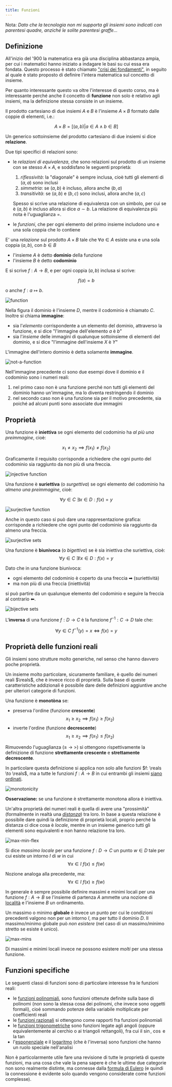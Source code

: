 ```yaml
---
title: Funzioni
---
```


<script>
	import Definition from "$lib/envs/Definition.svelte";
	import Img from "$lib/objs/Img.svelte";
</script>

Nota: *Dato che la tecnologia non mi supporta gli insiemi sono indicati con parentesi
quadre, anziché le solite parentesi graffe...*
<br>

## Definizione

All'inizio del '900 la matematica era già una disciplina abbastanza ampia, per
cui i matematici hanno iniziato a indagare le basi su cui essa era fondata.
Questo processo è stato chiamato ["crisi dei
fondamenti"](https://it.wikipedia.org/wiki/Crisi_dei_fondamenti_della_matematica),
in seguito al quale è stato proposto di definire l'intera matematica sul
concetto di insieme.

Per quanto interessante questo va oltre l'interesse di questo corso, ma
è interessante perché anche il concetto di **funzione** non solo è relativo agli
insiemi, ma la definizione stessa consiste in un insieme.



<Definition title="Prodotto Cartesiano">

Il prodotto cartesiano di due insiemi $A$ e $B$ è l'insieme $A \times B$ formato
dalle coppie di elementi, i.e.:

$$
A \times B = \left[ (a, b) | a \in A \land b \in B \right]
$$

</Definition>

Un generico sottoinsieme del prodotto cartesiano di due insiemi si dice
**relazione**.

Due tipi specifici di relazioni sono:

- le *relazioni di equivalenza*, che sono relazioni sul prodotto di un insieme
	con se stesso $A \times A$, e soddisfano le seguenti proprietà:
	1. *riflessività*: la "diagonale" è sempre inclusa, cioè tutti gli elementi di
		 $(a,a)$ sono inclusi
	2. *simmetria*: se $(a,b)$ è incluso, allora anche $(b,a)$
	3. *transitività*: se $(a,b)$ e $(b,c)$ sono inclusi, allora anche $(a,c)$

	Spesso si scrive una relazione di equivalenza con un simbolo, per cui se
	è $(a,b)$ è incluso allora si dice $a \sim b$. La relazione di equivalenza più
	nota è l'uguaglianza $=$.
- le *funzioni*, che per ogni elemento del primo insieme includono uno e una
	sola coppia che lo contiene

<Definition title="Funzione">

E' una *relazione* sul prodotto $A \times B$ tale che $\forall a \in A$ esiste
una e una sola coppia $(a,b)$, con $b \in B$

- l'insieme $A$ è detto **dominio** della funzione
- l'insieme $B$ è detto **codominio**

E si scrive $f: A \to B$, e per ogni coppia $(a,b)$ inclusa si scrive:

$$
f(a) = b
$$

o anche $f: a \mapsto b$.

</Definition>

<Img alt="function" src="/2021-prepmath/function.png"/>

Nella figura il dominio è l'insieme $D$, mentre il codominio è chiamato $C$.
Inoltre si chiama **immagine**:

- sia l'*elemento* corrispondente a un elemento del dominio, attraverso la
	funzione, e si dice "l'immagine dell'elemento $a$ è $b$"
- sia l'*insieme* delle immagini di qualunque sottoinsieme di elementi del
	dominio, e si dice "l'immagine dell'insieme $X$ è $Y$"

L'immagine dell'intero dominio è detta solamente **immagine**.

<Img alt="not-a-function" src="/2021-prepmath/not-a-function.png"/>

Nell'immagine precedente ci sono due esempi dove il dominio e il codominio sono
i numeri reali:

1. nel primo caso non è una funzione perché non tutti gli elementi del dominio
	 hanno un'immagine, ma lo diventa restringendo il dominio
2. nel secondo caso non è una funzione sia per il motivo precedente, sia poiché
	 ad alcuni punti sono associate due immagini

## Proprietà

<Definition title="Iniettiva">

Una funzione è **iniettiva** se ogni elemento del codominio ha *al più una
preimmagine*, cioè:

$$
x_1 \neq x_2 \implies f(x_1) \neq f(x_2)
$$

</Definition>

Graficamente il requisito corrisponde a richiedere che ogni punto del codominio
sia raggiunto da non più di una freccia.

<Img alt="injective function" src="/2021-prepmath/injective.png"/>

<Definition title="Suriettiva">

Una funzione è **suriettiva** (o *surgettiva*) se ogni elemento del codominio ha
*almeno una preimmagine*, cioè:

$$
\forall y \in C ~ \exists x \in D : f(x) = y
$$

</Definition>


<Img alt="surjective function" src="/2021-prepmath/surjective.png"/>

Anche in questo caso si può dare una rappresentazione grafica: corrisponde
a richiedere che ogni punto del codominio sia raggiunto da almeno una freccia.

<Img alt="surjective sets" src="/2021-prepmath/surjective-set.png"/>

<Definition title="Biunivoca">

Una funzione è **biunivoca** (o *bigettiva*) se è sia iniettiva che suriettiva,
cioè:
$$
\forall y \in C ~ \exists ! x \in D : f(x) = y
$$

</Definition>

Dato che in una funzione biunivoca:
- ogni elemento del codominio è coperto da una freccia ➡ (suriettività)
- ma non più di una freccia (iniettività)

si può partire da un qualunque elemento del codominio e seguire la freccia al
contrario ⬅.

<Img alt="bijective sets" src="/2021-prepmath/bijective.png"/>

<Definition title="Funzione Inversa">

L'**inversa** di una funzione $f: D \to C$ è la funzione $f^{-1}: C \to D$ tale
che:

$$
\forall y \in C ~ f^{-1}(y) = x \iff f(x) = y
$$

</Definition>


## Proprietà delle funzioni reali

Gli insiemi sono strutture molto generiche, nel senso che hanno davvero poche
proprietà.

Un insieme molto particolare, sicuramente familiare, è quello dei numeri reali
$\reals$, che è invece ricco di proprietà.
Sulla base di queste caratteristiche addizionali è possibile dare delle
definizioni aggiuntive anche per ulteriori categorie di funzioni.

<Definition title="Monotònia">

Una funzione è **monotòna** se:

- preserva l'ordine (funzione **crescente**)
$$
x_1 \geq x_2 \implies f(x_1) \geq f(x_2)
$$
- inverte l'ordine (funzione **decrescente**)
$$
x_1 \geq x_2 \implies f(x_1) \leq f(x_2)
$$

Rimuovendo l'uguaglianza ($\geq ~\to~ >$) si ottengono
rispettivamente la definizione di funzione **strettamente crescente**
e **strettamente decrescente**.

</Definition>

In particolare questa definizione si applica non solo alle funzioni $f: \reals
\to \reals$, ma a tutte le funzioni $f: A \to B$ in cui entrambi gli insiemi
[siano ordinati](https://it.wikipedia.org/wiki/Relazione_d%27ordine).

<Img alt="monotonicity" src="/2021-prepmath/monotonic.png"/>

**Osservazione:** se una funzione è strettamente monotona allora è iniettiva.

Un'altra proprietà dei numeri reali è quella di avere una "prossimità"
(formalmente in realtà una
[*distanza*](https://it.wikipedia.org/wiki/Spazio_metrico)) tra loro.
In base a questa relazione è possibile dare quindi la definizione di proprietà
locali, proprio perché la distanza ci dice cosa è *locale*, mentre in un insieme
generico tutti gli elementi sono equivalenti e non hanno relazione tra loro.


<Img alt="max-min-flex" src="/2021-prepmath/maxmin.png"/>

<Definition title="Massimo locale">

Si dice *massimo locale* per una funzione $f: D \to C$ un punto $w \in D$ tale
per cui esiste un intorno $I$ di $w$ in cui 
$$
\forall x \in I ~ f(x) \leq f(w)
$$

</Definition>

<Definition title="Minimo locale">

Nozione analoga alla precedente, ma:
$$
\forall x \in I ~ f(x) \geq f(w)
$$

</Definition>

In generale è sempre possibile definire massimi e minimi locali per una funzione
$f: A \to B$ se l'insieme di partenza $A$ ammette una nozione di
[località](https://it.wikipedia.org/wiki/Spazio_topologico) e l'insieme $B$ un
ordinamento.

Un massimo o minimo **globale** è invece un punto per cui le condizioni
precedenti valgono non per un intorno $I$, ma per tutto il dominio $D$.
Il massimo/minimo globale può *non esistere* (nel caso di un massimo/minimo
stretto se esiste è unico). 

<Img alt="max-mins" src="/2021-prepmath/maxmins.png"/>

Di massimi e minimi locali invece ne possono esistere *molti* per una stessa
funzione.

## Funzioni specifiche

Le seguenti classi di funzioni sono di particolare interesse fra le funzioni
reali:

- le [funzioni
	polinomiali](https://en.wikipedia.org/wiki/Polynomial#Polynomial_functions),
	sono funzioni ottenute definite sulla base di polinomi (non sono la stessa
	cosa dei polinomi, che invece sono oggetti formali), cioé sommando potenze
	della variabile moltiplicate per coefficienti reali
- le [funzioni razionali](https://en.wikipedia.org/wiki/Rational_function) si
	ottengono come rapporti fra funzioni polinomiali
- le [funzioni
	trigonometriche](https://en.wikipedia.org/wiki/Trigonometric_functions) sono
	funzioni legate agli angoli (oppure equivalentemente al cerchio o ai triangoli
	rettangoli), fra cui il $\sin$, $\cos$ e la $\tan$
- l'[esponenziale](https://en.wikipedia.org/wiki/Exponential_function) e il
	[logaritmo](https://en.wikipedia.org/wiki/Logarithm) (che è l'inversa) sono
	funzioni che hanno un ruolo speciale nell'analisi

Non è particolarmente utile fare una revisione di tutte le proprietà di queste
funzioni, ma una cosa che vale la pena sapere è che le ultime due categorie non
sono realmente distinte, ma connesse dalla [formula di
Eulero](https://en.wikipedia.org/wiki/Euler%27s_formula) (e quindi la
connessione è evidente solo quando vengono considerate come funzioni complesse).

<!-- vim: set spelllang=it: -->

